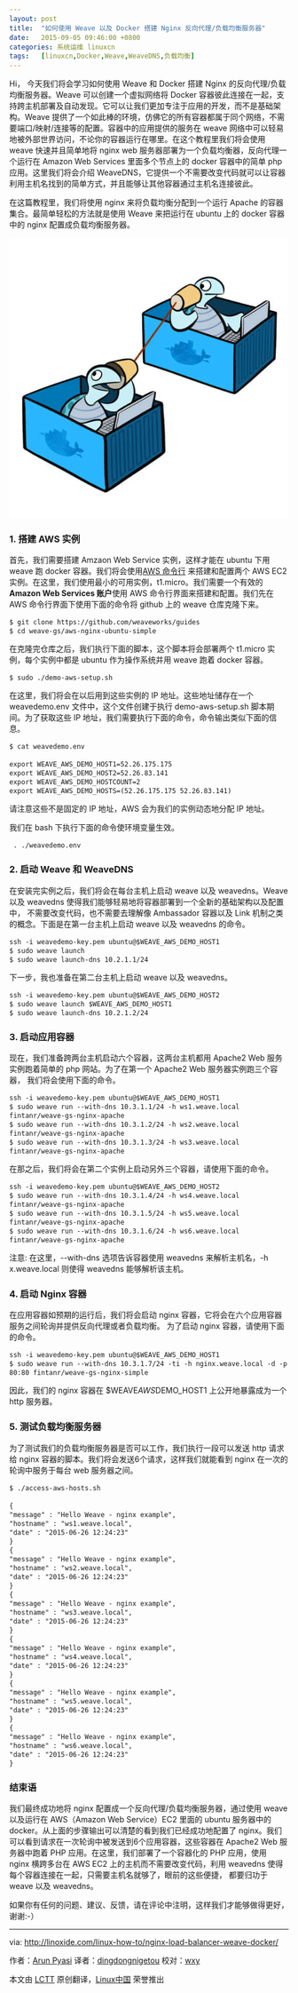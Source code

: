```yaml
---
layout: post
title:	"如何使用 Weave 以及 Docker 搭建 Nginx 反向代理/负载均衡服务器"
date:	2015-09-05 09:46:00 +0800 
categories:	系统运维 linuxcn 
tags:	[linuxcn,Docker,Weave,WeaveDNS,负载均衡]
---
```



Hi， 今天我们将会学习如何使用 Weave 和 Docker 搭建 Nginx 的反向代理/负载均衡服务器。Weave 可以创建一个虚拟网络将 Docker 容器彼此连接在一起，支持跨主机部署及自动发现。它可以让我们更加专注于应用的开发，而不是基础架构。Weave 提供了一个如此棒的环境，仿佛它的所有容器都属于同个网络，不需要端口/映射/连接等的配置。容器中的应用提供的服务在 weave 网络中可以轻易地被外部世界访问，不论你的容器运行在哪里。在这个教程里我们将会使用 weave 快速并且简单地将 nginx web 服务器部署为一个负载均衡器，反向代理一个运行在 Amazon Web Services 里面多个节点上的 docker 容器中的简单 php 应用。这里我们将会介绍 WeaveDNS，它提供一个不需要改变代码就可以让容器利用主机名找到的简单方式，并且能够让其他容器通过主机名连接彼此。


在这篇教程里，我们将使用 nginx 来将负载均衡分配到一个运行 Apache 的容器集合。最简单轻松的方法就是使用 Weave 来把运行在 ubuntu 上的 docker 容器中的 nginx 配置成负载均衡服务器。


![](/Asserts/Images/album/201509/04/225406vtaktumy2tvaopxy.jpg)


### 1. 搭建 AWS 实例


首先，我们需要搭建 Amzaon Web Service 实例，这样才能在 ubuntu 下用 weave 跑 docker 容器。我们将会使用[AWS 命令行](http://console.aws.amazon.com/) 来搭建和配置两个 AWS EC2 实例。在这里，我们使用最小的可用实例，t1.micro。我们需要一个有效的**Amazon Web Services 账户**使用 AWS 命令行界面来搭建和配置。我们先在 AWS 命令行界面下使用下面的命令将 github 上的 weave 仓库克隆下来。



```
$ git clone https://github.com/weaveworks/guides
$ cd weave-gs/aws-nginx-ubuntu-simple

```

在克隆完仓库之后，我们执行下面的脚本，这个脚本将会部署两个 t1.micro 实例，每个实例中都是 ubuntu 作为操作系统并用 weave 跑着 docker 容器。



```
$ sudo ./demo-aws-setup.sh

```

在这里，我们将会在以后用到这些实例的 IP 地址。这些地址储存在一个 weavedemo.env 文件中，这个文件创建于执行 demo-aws-setup.sh 脚本期间。为了获取这些 IP 地址，我们需要执行下面的命令，命令输出类似下面的信息。



```
$ cat weavedemo.env

export WEAVE_AWS_DEMO_HOST1=52.26.175.175
export WEAVE_AWS_DEMO_HOST2=52.26.83.141
export WEAVE_AWS_DEMO_HOSTCOUNT=2
export WEAVE_AWS_DEMO_HOSTS=(52.26.175.175 52.26.83.141)

```

请注意这些不是固定的 IP 地址，AWS 会为我们的实例动态地分配 IP 地址。


我们在 bash 下执行下面的命令使环境变量生效。



```
 . ./weavedemo.env

```

### 2. 启动 Weave 和 WeaveDNS


在安装完实例之后，我们将会在每台主机上启动 weave 以及 weavedns。Weave 以及 weavedns 使得我们能够轻易地将容器部署到一个全新的基础架构以及配置中， 不需要改变代码，也不需要去理解像 Ambassador 容器以及 Link 机制之类的概念。下面是在第一台主机上启动 weave 以及 weavedns 的命令。



```
ssh -i weavedemo-key.pem ubuntu@$WEAVE_AWS_DEMO_HOST1
$ sudo weave launch
$ sudo weave launch-dns 10.2.1.1/24

```

下一步，我也准备在第二台主机上启动 weave 以及 weavedns。



```
ssh -i weavedemo-key.pem ubuntu@$WEAVE_AWS_DEMO_HOST2
$ sudo weave launch $WEAVE_AWS_DEMO_HOST1
$ sudo weave launch-dns 10.2.1.2/24

```

### 3. 启动应用容器


现在，我们准备跨两台主机启动六个容器，这两台主机都用 Apache2 Web 服务实例跑着简单的 php 网站。为了在第一个 Apache2 Web 服务器实例跑三个容器， 我们将会使用下面的命令。



```
ssh -i weavedemo-key.pem ubuntu@$WEAVE_AWS_DEMO_HOST1
$ sudo weave run --with-dns 10.3.1.1/24 -h ws1.weave.local fintanr/weave-gs-nginx-apache
$ sudo weave run --with-dns 10.3.1.2/24 -h ws2.weave.local fintanr/weave-gs-nginx-apache
$ sudo weave run --with-dns 10.3.1.3/24 -h ws3.weave.local fintanr/weave-gs-nginx-apache

```

在那之后，我们将会在第二个实例上启动另外三个容器，请使用下面的命令。



```
ssh -i weavedemo-key.pem ubuntu@$WEAVE_AWS_DEMO_HOST2
$ sudo weave run --with-dns 10.3.1.4/24 -h ws4.weave.local fintanr/weave-gs-nginx-apache
$ sudo weave run --with-dns 10.3.1.5/24 -h ws5.weave.local fintanr/weave-gs-nginx-apache
$ sudo weave run --with-dns 10.3.1.6/24 -h ws6.weave.local fintanr/weave-gs-nginx-apache

```

注意: 在这里，--with-dns 选项告诉容器使用 weavedns 来解析主机名，-h x.weave.local 则使得 weavedns 能够解析该主机。


### 4. 启动 Nginx 容器


在应用容器如预期的运行后，我们将会启动 nginx 容器，它将会在六个应用容器服务之间轮询并提供反向代理或者负载均衡。 为了启动 nginx 容器，请使用下面的命令。



```
ssh -i weavedemo-key.pem ubuntu@$WEAVE_AWS_DEMO_HOST1
$ sudo weave run --with-dns 10.3.1.7/24 -ti -h nginx.weave.local -d -p 80:80 fintanr/weave-gs-nginx-simple

```

因此，我们的 nginx 容器在 $WEAVE*AWS*DEMO\_HOST1 上公开地暴露成为一个 http 服务器。


### 5. 测试负载均衡服务器


为了测试我们的负载均衡服务器是否可以工作，我们执行一段可以发送 http 请求给 nginx 容器的脚本。我们将会发送6个请求，这样我们就能看到 nginx 在一次的轮询中服务于每台 web 服务器之间。



```
$ ./access-aws-hosts.sh

{
"message" : "Hello Weave - nginx example",
"hostname" : "ws1.weave.local",
"date" : "2015-06-26 12:24:23"
}
{
"message" : "Hello Weave - nginx example",
"hostname" : "ws2.weave.local",
"date" : "2015-06-26 12:24:23"
}
{
"message" : "Hello Weave - nginx example",
"hostname" : "ws3.weave.local",
"date" : "2015-06-26 12:24:23"
}
{
"message" : "Hello Weave - nginx example",
"hostname" : "ws4.weave.local",
"date" : "2015-06-26 12:24:23"
}
{
"message" : "Hello Weave - nginx example",
"hostname" : "ws5.weave.local",
"date" : "2015-06-26 12:24:23"
}
{
"message" : "Hello Weave - nginx example",
"hostname" : "ws6.weave.local",
"date" : "2015-06-26 12:24:23"
}

```

### 结束语


我们最终成功地将 nginx 配置成一个反向代理/负载均衡服务器，通过使用 weave 以及运行在 AWS（Amazon Web Service）EC2 里面的 ubuntu 服务器中的 docker。从上面的步骤输出可以清楚的看到我们已经成功地配置了 nginx。我们可以看到请求在一次轮询中被发送到6个应用容器，这些容器在 Apache2 Web 服务器中跑着 PHP 应用。在这里，我们部署了一个容器化的 PHP 应用，使用 nginx 横跨多台在 AWS EC2 上的主机而不需要改变代码，利用 weavedns 使得每个容器连接在一起，只需要主机名就够了，眼前的这些便捷， 都要归功于 weave 以及 weavedns。


如果你有任何的问题、建议、反馈，请在评论中注明，这样我们才能够做得更好，谢谢:-）




---


via: <http://linoxide.com/linux-how-to/nginx-load-balancer-weave-docker/>


作者：[Arun Pyasi](http://linoxide.com/author/arunp/) 译者：[dingdongnigetou](https://github.com/dingdongnigetou) 校对：[wxy](https://github.com/wxy)


本文由 [LCTT](https://github.com/LCTT/TranslateProject) 原创翻译，[Linux中国](https://linux.cn/) 荣誉推出
